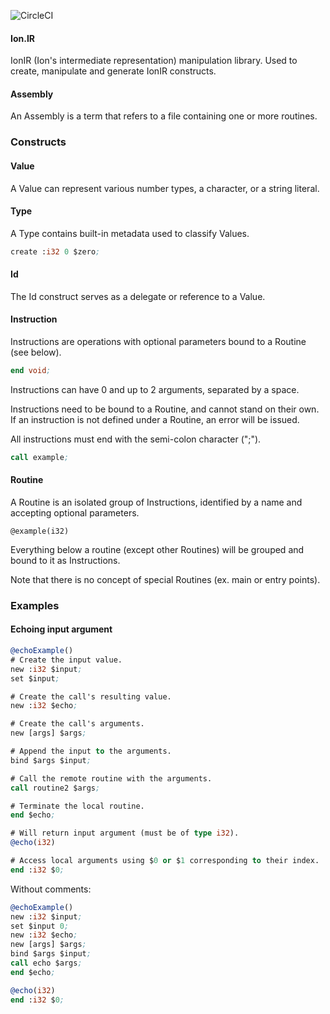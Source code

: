 ![CircleCI](https://circleci.com/gh/IonLanguage/Ion.svg?style=svg)

#### Ion.IR

IonIR (Ion's intermediate representation) manipulation library. Used to create, manipulate and generate IonIR constructs.

#### Assembly

An Assembly is a term that refers to a file containing one or more routines.

### Constructs

#### Value

A Value can represent various number types, a character, or a string literal.

#### Type

A Type contains built-in metadata used to classify Values.

```llvm
create :i32 0 $zero;
```

#### Id

The Id construct serves as a delegate or reference to a Value.

#### Instruction

Instructions are operations with optional parameters bound to a Routine (see below).

```llvm
end void;
```

Instructions can have 0 and up to 2 arguments, separated by a space.

Instructions need to be bound to a Routine, and cannot stand on their own. If an instruction is not defined under a Routine, an error will be issued.

All instructions must end with the semi-colon character (";").

```llvm
call example;
```

#### Routine

A Routine is an isolated group of Instructions, identified by a name and accepting optional parameters.

```
@example(i32)
```

Everything below a routine (except other Routines) will be grouped and bound to it as Instructions.

Note that there is no concept of special Routines (ex. main or entry points).

### Examples

#### Echoing input argument

```llvm
@echoExample()
# Create the input value.
new :i32 $input;
set $input;

# Create the call's resulting value.
new :i32 $echo;

# Create the call's arguments.
new [args] $args;

# Append the input to the arguments.
bind $args $input;

# Call the remote routine with the arguments.
call routine2 $args;

# Terminate the local routine.
end $echo;

# Will return input argument (must be of type i32).
@echo(i32)

# Access local arguments using $0 or $1 corresponding to their index.
end :i32 $0;
```

Without comments:

```llvm
@echoExample()
new :i32 $input;
set $input 0;
new :i32 $echo;
new [args] $args;
bind $args $input;
call echo $args;
end $echo;

@echo(i32)
end :i32 $0;
```
